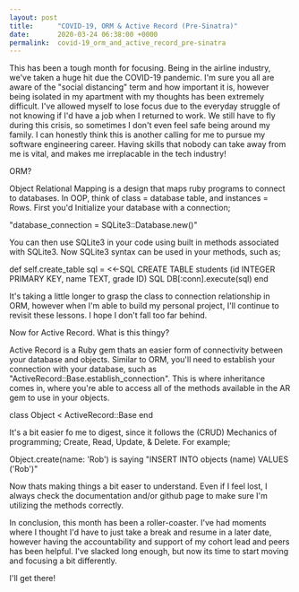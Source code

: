 ```yaml
---
layout: post
title:      "COVID-19, ORM & Active Record (Pre-Sinatra)"
date:       2020-03-24 06:38:00 +0000
permalink:  covid-19_orm_and_active_record_pre-sinatra
---
```



This has been a tough month for focusing.  Being in the airline industry, we've taken a huge hit due the COVID-19 pandemic.  I'm sure you all are aware of the "social distancing" term and how important it is, however being isolated in my apartment with my thoughts has been extremely difficult.  I've allowed myself to lose focus due to the everyday struggle of not knowing if I'd have a job when I returned to work. We still have to fly during this crisis, so sometimes I don't even feel safe being around my family.  I can honestly think this is another calling for me to pursue my software engineering career.  Having skills that nobody can take away from me is vital, and makes me irreplacable in the tech industry!

ORM?

Object Relational Mapping  is a design that maps ruby programs to connect to databases.  In OOP, think of  class = database table, and instances = Rows.  First you'd Initialize your database with a connection; 

"database_connection = SQLite3::Database.new()"

You can then use SQLite3 in your code using built in methods associated with SQLite3.  Now SQLite3 syntax can be used in your methods, such as; 

def self.create_table
    sql = <<-SQL
    CREATE TABLE students (id INTEGER PRIMARY KEY,
    name TEXT,
    grade ID)
    SQL
    DB[:conn].execute(sql)
end
		
 It's taking a little longer to grasp the class to connection relationship in ORM, however when I'm able to build my personal project, I'll continue to revisit these lessons.  I hope I don't fall too far behind.

Now for Active Record.  What is this thingy?

Active Record is a Ruby gem thats an easier form of connectivity between your database and objects.  Similar to ORM, you'll need to establish your connection with your database, such as "ActiveRecord::Base.establish_connection". This is where inheritance comes in, where you're able to access all of the methods available in the AR gem to use in your objects. 

class Object < ActiveRecord::Base
end

It's a bit easier fo me to digest, since it follows the (CRUD) Mechanics of programming; Create, Read, Update, & Delete.
For example;

Object.create(name: 'Rob')
is saying "INSERT INTO objects (name) VALUES ('Rob')"

Now thats making things a bit easer to understand. Even if I feel lost, I always check the documentation and/or github page to make sure I'm utilizing the methods correctly.

In conclusion, this month has been a roller-coaster.  I've had moments where I thought I'd have to just take a break and resume in a later date, however having the accountability and support of my cohort lead and peers has been helpful.  I've slacked long enough, but now its time to start moving and focusing a bit differently.


I'll get there!
